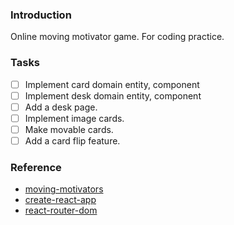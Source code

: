 
### Introduction
Online moving motivator game.
For coding practice.

### Tasks
* [ ] Implement card domain entity, component
* [ ] Implement desk domain entity, component
* [ ] Add a desk page.
* [ ] Implement image cards.
* [ ] Make movable cards.
* [ ] Add a card flip feature.

### Reference
* [moving-motivators](https://management30.com/practice/moving-motivators/)
* [create-react-app](https://create-react-app.dev/)
* [react-router-dom](https://reactrouter.com/web/guides/quick-start)
